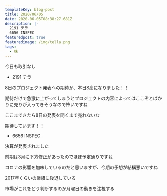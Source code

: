 ```yaml
---
templateKey: blog-post
title: 2020/06/05
date: 2020-06-05T08:38:27.681Z
description: |-
  2191 テラ
  6656 INSPEC
featuredpost: true
featuredimage: /img/tella.png
tags:
  - 株
---
```

今日も取引なし

* 2191 テラ

8日のプロジェクト発表への期待か、本日S高になりました！！

期待だけで急激に上がってしまうとプロジェクトの内容によってはここぞとばかりに売りが入ってきそうなので怖いですね

ここまできたら8日の発表を聞くまで売れないな

期待しています！！

* 6656 INSPEC

決算が発表されました

前期は3月に下方修正があったのでほぼ予定通りですね

コロナの影響を加味しているのだと思いますが、今期の予想が結構悪いですね

2017年くらいの業績に後退している

市場がこれをどう判断するのか月曜日の動きを注視する